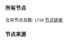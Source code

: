 ### 所有节点
合并节点总数: `1710`
[节点链接](https://raw.githubusercontent.com/rzhy1/11/master/sub/sub_merge_base64.txt)

### 节点来源